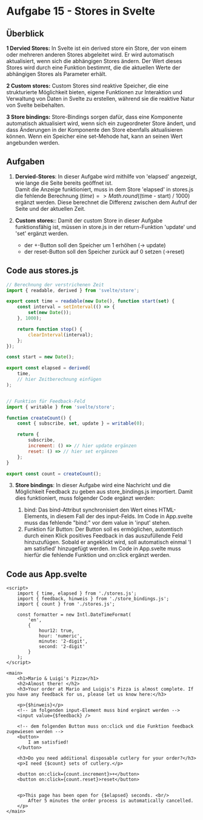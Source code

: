 # Aufgabe 15 - Stores in Svelte

## Überblick 

**1 Dervied Stores:** In Svelte ist ein derived store ein Store, der von einem oder mehreren anderen Stores abgeleitet wird. Er wird automatisch aktualisiert, wenn sich die abhängigen Stores ändern. Der Wert dieses Stores wird durch eine Funktion bestimmt, die die aktuellen Werte der abhängigen Stores als Parameter erhält. 

**2 Custom stores:** Custom Stores sind reaktive Speicher, die eine strukturierte Möglichkeit bieten, eigene Funktionen zur Interaktion und Verwaltung von Daten in Svelte zu erstellen, während sie die reaktive Natur von Svelte beibehalten.

**3 Store bindings:** Store-Bindings sorgen dafür, dass eine Komponente automatisch aktualisiert wird, wenn sich ein zugeordneter Store ändert, und dass Änderungen in der Komponente den Store ebenfalls aktualisieren können. Wenn ein Speicher eine set-Mehode hat, kann an seinen Wert angebunden werden. 

## Aufgaben

1. **Dervied-Stores**: In dieser Aufgabe wird mithilfe von 'elapsed' angezeigt, wie lange die Seite bereits geöffnet ist.  
Damit die Anzeige funktioniert, muss in dem Store 'elapsed' in stores.js die fehlende Berechnung ($time) => Math.round(($time - start) / 1000) ergänzt werden. Diese berechnet die Differenz zwischen dem Aufruf der Seite und der aktuellen Zeit.

2. **Custom stores:**: Damit der custom Store in dieser Aufgabe funktionsfähig ist, müssen in store.js in der return-Funktion 'update' und 'set' ergänzt werden.
    - der +-Button soll den Speicher um 1 erhöhen (-> update)
    - der reset-Button soll den Speicher zurück auf 0 setzen (->reset)

## Code aus stores.js

```javascript
// Berechnung der verstrichenen Zeit
import { readable, derived } from 'svelte/store';

export const time = readable(new Date(), function start(set) {
	const interval = setInterval(() => {
		set(new Date());
	}, 1000);

	return function stop() {
		clearInterval(interval);
	};
});

const start = new Date();

export const elapsed = derived(
	time,
    // hier Zeitberechnung einfügen
);


// Funktion für Feedback-Feld
import { writable } from 'svelte/store';

function createCount() {
	const { subscribe, set, update } = writable(0);

	return {
		subscribe,
		increment: () => // hier update ergänzen
		reset: () => // hier set ergänzen
	};
}

export const count = createCount();
```

3. **Store bindings**: In dieser Aufgabe wird eine Nachricht und die Möglichkeit Feedback zu geben aus store_bindings.js importiert. Damit dies funktioniert, muss folgender Code ergänzt werden:

    1. bind: Das bind-Attribut synchronisiert den Wert eines HTML-Elements, in diesem Fall der des input-Felds. Im Code in App.svelte muss das fehlende "bind:" vor dem value in 'input' stehen.
    2. Funktion für Button: Der Button soll es ermöglichen, automtisch durch einen Klick positives Feedback in das auszufüllende Feld hinzuzufügen. Sobald er angeklickt wird, soll automatisch einmal 'I am satisfied' hinzugefügt werden. Im Code in App.svelte muss hierfür die fehlende Funktion und on:click ergänzt werden.

## Code aus App.svelte

```svelte
<script>
	import { time, elapsed } from './stores.js';
 	import { feedback, hinweis } from './store_bindings.js';
 	import { count } from './stores.js';

	const formatter = new Intl.DateTimeFormat(
		'en',
		{
			hour12: true,
			hour: 'numeric',
			minute: '2-digit',
			second: '2-digit'
		}
	);
</script>

<main>
	<h1>Mario & Luigi's Pizza</h1>
	<h2>Almost there! </h2>
	<h3>Your order at Mario and Luigis's Pizza is almost complete. If you have any feedback for us, please let us know here:</h3>

	<p>{$hinweis}</p>
	<!-- im folgenden input-Element muss bind ergänzt werden -->
	<input value={$feedback} />

	<!-- dem folgenden Button muss on:click und die Funktion feedback zugewiesen werden -->
	<button>
		I am satisfied!
	</button>

	<h3>Do you need additional disposable cutlery for your order?</h3>
	<p>I need {$count} sets of cutlery.</p>

	<button on:click={count.increment}>+</button>
	<button on:click={count.reset}>reset</button>


	<p>This page has been open for {$elapsed} seconds. <br/>
		After 5 minutes the order process is automatically cancelled.
	</p>
</main>
```